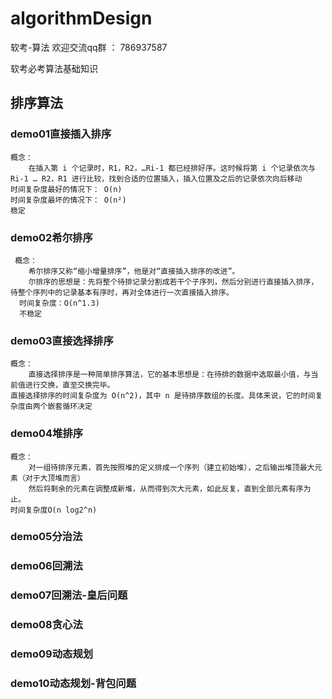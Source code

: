 # algorithmDesign
软考-算法
欢迎交流qq群 ： 786937587

软考必考算法基础知识

## 排序算法

### demo01直接插入排序
    概念：
        在插入第 i 个记录时，R1，R2，…Ri-1 都已经排好序。这时候将第 i 个记录依次与 Ri-1 … R2，R1 进行比较，找到合适的位置插入，插入位置及之后的记录依次向后移动
    时间复杂度最好的情况下： O(n) 
    时间复杂度最坏的情况下： O(n²)
    稳定
    
### demo02希尔排序
     概念：
        希尔排序又称“缩小增量排序”，他是对“直接插入排序的改进”。
        尔排序的思想是：先将整个待排记录分割成若干个子序列，然后分别进行直接插入排序，待整个序列中的记录基本有序时，再对全体进行一次直接插入排序。
      时间复杂度：O(n^1.3)
      不稳定
       
### demo03直接选择排序
    概念：
        直接选择排序是一种简单排序算法，它的基本思想是：在待排的数据中选取最小值，与当前值进行交换，直至交换完毕。
    直接选择排序的时间复杂度为 O(n^2)，其中 n 是待排序数组的长度。具体来说，它的时间复杂度由两个嵌套循环决定
### demo04堆排序
    概念：
        对一组待排序元素，首先按照堆的定义排成一个序列（建立初始堆），之后输出堆顶最大元素（对于大顶堆而言）
        然后将剩余的元素在调整成新堆，从而得到次大元素，如此反复，直到全部元素有序为止。
    时间复杂度O(n log2^n)
### demo05分治法

### demo06回溯法

### demo07回溯法-皇后问题

### demo08贪心法

### demo09动态规划

### demo10动态规划-背包问题




